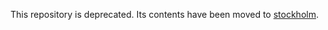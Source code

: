This repository is deprecated.
Its contents have been moved to
[stockholm](https://cgit.krebsco.de/stockholm/tree/krebs/5pkgs/simple/krebs-pages).
